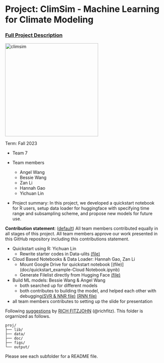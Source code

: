# Project: ClimSim - Machine Learning for Climate Modeling


### [Full Project Description](doc/project3_desc.md)

<img src="https://leap-stc.github.io/ClimSim/_images/fig_1.png" alt="climsim" width="300"/>

Term: Fall 2023

+ Team 7
+ Team members
	+ Angel Wang
	+ Bessie Wang
	+ Zan Li
	+ Hannah Gao
	+ Yichuan Lin

+ Project summary: In this project, we developed a quickstart notebook for R users, setup data loader for  huggingface with specifying time range and subsampling scheme, and propose new models for future use.

**Contribution statement**: ([default](doc/a_note_on_contributions.md)) All team members contributed equally in all stages of this project. All team members approve our work presented in this GitHub repository including this contributions statement. 

- Quickstart using R: Yichuan Lin
	- Rewrite starter codes in Data-ulits  [(file)](doc/soucer.R)
- Cloud Based Notebooks & Data Loader: Hannah Gao, Zan Li
	- Mount Google Drive for quickstart notebook  [(file)](doc/quickstart_example-Cloud Notebook.ipynb)
 	- Generate Filelist directly from Hugging Face  [(file)](doc/Huggingface_create_npy_data_splits.ipynb)
- Build ML models: Bessie Wang & Angel Wang
	- both searched up for different models
	- both contributes to building the model, and helped each other with debugging[(SVR & NNR file)](doc/quickstart_ssr&rrn.ipynb)  [(RNN file)](doc/quickstart_RNN.ipynb)
- all team members contributes to setting up the slide for presentation



Following [suggestions](http://nicercode.github.io/blog/2013-04-05-projects/) by [RICH FITZJOHN](http://nicercode.github.io/about/#Team) (@richfitz). This folder is orgarnized as follows.

```
proj/
├── lib/
├── data/
├── doc/
├── figs/
└── output/
```

Please see each subfolder for a README file.
